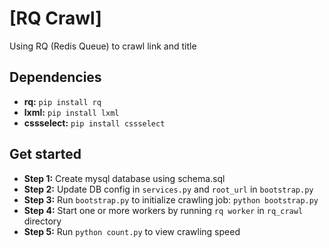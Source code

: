 # [RQ Crawl]

Using RQ (Redis Queue) to crawl link and title

## Dependencies

* **rq:** `pip install rq`
* **lxml:** `pip install lxml`
* **cssselect:** `pip install cssselect`

## Get started

* **Step 1:** Create mysql database using schema.sql
* **Step 2:** Update DB config in `services.py` and `root_url` in `bootstrap.py`
* **Step 3:** Run `bootstrap.py` to initialize crawling job: `python bootstrap.py`
* **Step 4:** Start one or more workers by running `rq worker` in `rq_crawl` directory
* **Step 5:** Run `python count.py` to view crawling speed
